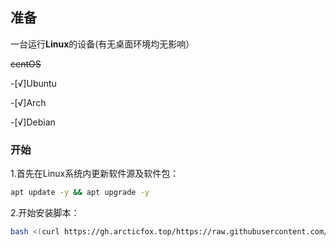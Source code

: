 ## 准备
一台运行**Linux**的设备(有无桌面环境均无影响）

~~centOS~~

-[√]Ubuntu

-[√]Arch

-[√]Debian  

### 开始
1.首先在Linux系统内更新软件源及软件包：
```sh
apt update -y && apt upgrade -y
```
2.开始安装脚本：
```bash
bash <(curl https://gh.arcticfox.top/https://raw.githubusercontent.com/ArcticFox520/Yunzai-Bot-Script/main/start)
```
